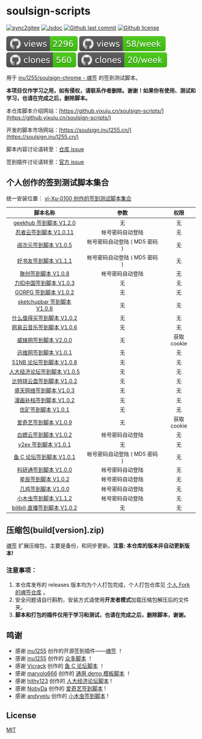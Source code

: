 # soulsign-scripts

[![sync2gitee](https://github.com/yi-Xu-0100/soulsign-scripts/workflows/sync/badge.svg)](https://github.com/yi-Xu-0100/soulsign-scripts/blob/main/.github/workflows/sync.yml)
[![Jsdoc](https://github.com/yi-Xu-0100/soulsign-scripts/workflows/Jsdoc/badge.svg)](https://github.com/yi-Xu-0100/soulsign-scripts/actions?query=workflow%3AJsdoc)
[![Github last commit](https://img.shields.io/github/last-commit/yi-Xu-0100/soulsign-scripts)](https://github.com/yi-Xu-0100/soulsign-scripts)
[![Github license](https://img.shields.io/github/license/yi-Xu-0100/soulsign-scripts)](./LICENSE)

[![views](https://raw.githubusercontent.com/yi-Xu-0100/traffic2badge/traffic/traffic-soulsign-scripts/views.svg)](https://github.com/yi-Xu-0100/traffic2badge/tree/traffic#-soulsign-scripts)
[![views per week](https://raw.githubusercontent.com/yi-Xu-0100/traffic2badge/traffic/traffic-soulsign-scripts/views_per_week.svg)](https://github.com/yi-Xu-0100/traffic2badge/tree/traffic#-soulsign-scripts)
[![clones](https://raw.githubusercontent.com/yi-Xu-0100/traffic2badge/traffic/traffic-soulsign-scripts/clones.svg)](https://github.com/yi-Xu-0100/traffic2badge/tree/traffic#-soulsign-scripts)
[![clones per week](https://raw.githubusercontent.com/yi-Xu-0100/traffic2badge/traffic/traffic-soulsign-scripts/clones_per_week.svg)](https://github.com/yi-Xu-0100/traffic2badge/tree/traffic#-soulsign-scripts)

用于 [inu1255/soulsign-chrome - 魂签](https://github.com/inu1255/soulsign-chrome) 的签到测试脚本。

**本项目仅作学习之用，如有侵权，请联系作者删除。谢谢！如果你有使用、测试和学习，也请在完成之后，删除脚本。**

本仓库脚本介绍网站：[https://github.yixuju.cn/soulsign-scripts/](https://github.yixuju.cn/soulsign-scripts/)

开发的脚本市场网站：[https://soulsign.inu1255.cn/](https://soulsign.inu1255.cn/)

脚本内容讨论请转至：[仓库 issue](https://github.com/yi-Xu-0100/soulsign-scripts/issues)

签到插件讨论请转至：[官方 issue](https://github.com/inu1255/soulsign-chrome/issues)

## 个人创作的签到测试脚本集合

统一安装位置： [yi-Xu-0100 创作的签到测试脚本集合](https://soulsign.inu1255.cn/?uid=1176)

|            脚本名称            |             参数              |    权限     |
| :----------------------------: | :---------------------------: | :---------: |
|   [geekhub 签到脚本 V1.2.0]    |              无               |     无      |
|    [忍者云签到脚本 V1.0.11]    |       帐号密码自动登陆        |     无      |
|    [阅次元签到脚本 V1.0.5]     | 帐号密码自动登陆 ( MD5 密码 ) |     无      |
|    [好书友签到脚本 V1.1.1]     | 帐号密码自动登陆 ( MD5 密码 ) |     无      |
|     [聚创签到脚本 V1.0.8]      |       帐号密码自动登陆        |     无      |
|   [力扣中国签到脚本 V1.0.3]    |              无               |     无      |
|    [GORPG 签到脚本 V1.0.2]     |              无               |     无      |
| [sketchupbar 签到脚本 V1.0.6]  |              无               |     无      |
|  [什么值得买签到脚本 V1.0.2]   |              无               |     无      |
|  [网易云音乐签到脚本 V1.0.6]   |              无               |     无      |
|    [威锋网签到脚本 V2.0.0]     |              无               | 获取 cookie |
|    [迅维网签到脚本 V1.0.1]     |              无               |     无      |
|   [51NB 论坛签到脚本 V1.0.8]   |              无               |     无      |
| [人大经济论坛签到脚本 V1.0.5]  |              无               |     无      |
|  [比特球云盘签到脚本 V1.0.2]   |              无               |     无      |
|   [盛天网络签到脚本 V1.0.3]    |              无               |     无      |
|   [漫画补档签到脚本 V1.0.2]    |              无               |     无      |
|     [优矿签到脚本 V1.0.1]      |              无               |     无      |
|    [爱奇艺签到脚本 V1.0.9]     |              无               | 获取 cookie |
|    [白嫖云签到脚本 V1.0.2]     |       帐号密码自动登陆        |     无      |
|     [v2ex 签到脚本 V1.0.1]     |              无               |     无      |
|   [鱼 C 论坛签到脚本 V1.0.1]   | 帐号密码自动登陆 ( MD5 密码 ) |     无      |
|    [科研通签到脚本 V1.0.0]     |       帐号密码自动登陆        |     无      |
|     [星辰签到脚本 V1.0.2]      |       帐号密码自动登陆        |     无      |
|     [几鸡签到脚本 V1.0.0]      |       帐号密码自动登陆        |     无      |
|    [小木虫签到脚本 V1.1.2]     |       帐号密码自动登陆        |     无      |
| [bilibili 直播签到脚本 V1.0.2] |              无               |     无      |

[geekhub 签到脚本 v1.2.0]: https://soulsign.inu1255.cn/scripts/172
[忍者云签到脚本 v1.0.11]: https://soulsign.inu1255.cn/scripts/173
[阅次元签到脚本 v1.0.5]: https://soulsign.inu1255.cn/scripts/174
[好书友签到脚本 v1.1.1]: https://soulsign.inu1255.cn/scripts/185
[聚创签到脚本 v1.0.8]: https://soulsign.inu1255.cn/scripts/186
[力扣中国签到脚本 v1.0.3]: https://soulsign.inu1255.cn/scripts/191
[gorpg 签到脚本 v1.0.2]: https://soulsign.inu1255.cn/scripts/192
[sketchupbar 签到脚本 v1.0.6]: https://soulsign.inu1255.cn/scripts/198
[什么值得买签到脚本 v1.0.2]: https://soulsign.inu1255.cn/scripts/206
[网易云音乐签到脚本 v1.0.6]: https://soulsign.inu1255.cn/scripts/233
[威锋网签到脚本 v2.0.0]: https://soulsign.inu1255.cn/scripts/235
[迅维网签到脚本 v1.0.1]: https://soulsign.inu1255.cn/scripts/238
[51nb 论坛签到脚本 v1.0.8]: https://soulsign.inu1255.cn/scripts/248
[人大经济论坛签到脚本 v1.0.5]: https://soulsign.inu1255.cn/scripts/249
[比特球云盘签到脚本 v1.0.2]: https://soulsign.inu1255.cn/scripts/251
[盛天网络签到脚本 v1.0.3]: https://soulsign.inu1255.cn/scripts/252
[漫画补档签到脚本 v1.0.2]: https://soulsign.inu1255.cn/scripts/266
[优矿签到脚本 v1.0.1]: https://soulsign.inu1255.cn/scripts/268
[爱奇艺签到脚本 v1.0.9]: https://soulsign.inu1255.cn/scripts/290
[白嫖云签到脚本 v1.0.2]: https://soulsign.inu1255.cn/scripts/293
[v2ex 签到脚本 v1.0.1]: https://soulsign.inu1255.cn/scripts/378
[鱼 c 论坛签到脚本 v1.0.1]: https://soulsign.inu1255.cn/scripts/392
[科研通签到脚本 v1.0.0]: https://soulsign.inu1255.cn/scripts/414
[星辰签到脚本 v1.0.2]: https://soulsign.inu1255.cn/scripts/461
[几鸡签到脚本 v1.0.0]: https://soulsign.inu1255.cn/scripts/480
[小木虫签到脚本 v1.1.2]: https://soulsign.inu1255.cn/scripts/537
[bilibili 直播签到脚本 v1.0.2]: https://soulsign.inu1255.cn/scripts/590

## 压缩包(build[version].zip)

[魂签](https://github.com/inu1255/soulsign-chrome) 扩展压缩包，主要是备份，和同步更新。**注意: 本仓库的版本非自动更新版本!**

### **注意事项：**

1. 本仓库发布的 releases 版本均为个人打包完成，个人打包仓库见 [个人 Fork 的魂签仓库](https://github.com/yi-Xu-0100/soulsign-chrome) 。
2. 安全问题请自行斟酌，安装方式请使用**开发者模式**加载压缩包解压后的文件夹。
3. **脚本和打包的插件仅用于学习和测试，也请在完成之后，删除脚本，谢谢。**

## 鸣谢

- 感谢 [inu1255](https://github.com/inu1255) 创作的开源签到插件——[魂签](https://github.com/inu1255/soulsign-chrome) ！
- 感谢 [inu1255](https://github.com/inu1255) 创作的 [众多脚本](https://soulsign.inu1255.cn/?uid=1035) ！
- 感谢 [Vicrack](https://github.com/ViCrack) 创作的 [鱼 C 论坛脚本](https://soulsign.inu1255.cn/scripts/167) ！
- 感谢 [marvolo666](https://github.com/marvolo666) 创作的 [通用 demo 模板脚本](https://github.com/inu1255/soulsign-chrome/blob/master/public/demos/ShadowSocksR.js) ！
- 感谢 [hithy123](https://github.com/hithy123) 创作的 [人大经济论坛脚本](https://soulsign.inu1255.cn/scripts/225) !
- 感谢 [NobyDa](https://github.com/NobyDa) 创作的 [爱奇艺签到脚本](https://github.com/NobyDa/Script/blob/42e6e1978fed46f531666d0db096b67858592fda/iQIYI-DailyBonus/iQIYI.js) !
- 感谢 [andyyelu](https://github.com/andyyelu/) 创作的 [小木虫签到脚本](https://github.com/andyyelu/muchong_checkin) !

## License

[MIT](./LICENSE)

